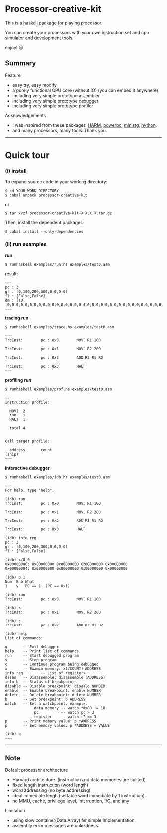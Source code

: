 Processor-creative-kit
======================

This is a [haskell package](https://hackage.haskell.org/package/processor-creative-kit) for playing processor.

You can create your processors with your own instruction set and cpu simulator and development tools.

enjoy! :smiley:


Summary
-------

Feature
  - easy try, easy modify
  - a purely functional CPU core (without IO)  (you can embed it anywhere)
  - including very simple prototype assembler
  - including very simple prototype debugger
  - including very simple prototype profiler

Acknowledgements
  - I was inspired from these packages:
  [HARM](https://hackage.haskell.org/package/HARM),
    [powerpc](https://hackage.haskell.org/package/powerpc),
    [ministg](https://hackage.haskell.org/package/ministg),
    [hython](https://github.com/mattgreen/hython).
  - and many processors, many tools. Thank you.



-------------------------------------------------

Quick tour
======================

### (i) install

To expand source code in your working directory:

    $ cd YOUR_WORK_DIRECTORY
    $ cabal unpack processor-creative-kit

or

    $ tar xvzf processor-creative-kit-X.X.X.X.tar.gz

Then, install the dependent packages:

    $ cabal install --only-dependencies


### (ii) run examples

**run**

    $ runhaskell examples/run.hs examples/test0.asm

result:

    ~~~
    pc : 3
    gr : [0,100,200,300,0,0,0,0]
    fl : [False,False]
    dm : [(0,[0,0,0,0,0,0,0,0,0,0,0,0,0,0,0,0,0,0,0,0,0,0,0,0,0,0,0,0,0,0,0,0,0,0,0,0,0,0,0,0,0,0,0,0,0,0,0,0,0,0,0,0,0,0,0,0,0,0,0,0,0,0,0,0,0,0,0,0,0,0,0,0,0,0,0,0,0,0,0,0,0,0,0,0,0,0,0,0,0,0,0,0,0,0,0,0,0,0,0,0,0,0,0,0,0,0,0,0,0,0,0,0,0,0,0,0,0,0,0,0,0,0,0,0,0,0,0,0,0,0,0,0,0,0,0,0,0,0,0,0,0,0,0,0,0,0,0,0,0,0,0,0,0,0,0,0,0,0,0,0,0,0,0,0,0,0,0,0,0,0,0,0,0,0,0,0,0,0,0,0,0,0,0,0,0,0,0,0,0,0,0,0,0,0,0,0,0,0,0,0,0,0,0,0,0,0,0,0,0,0,0,0,0,0,0,0,0,0,0,0,0,0,0,0,0,0,0,0,0,0,0,0,0,0,0,0,0,0,0,0,0,0,0,0,0,0,0,0,0,0,0,0,0,0,0,0])]
    ~~~


**tracing run**

    $ runhaskell examples/trace.hs examples/test0.asm

    ~~~
    TrcInst:        pc : 0x0        MOVI R1 100
    
    TrcInst:        pc : 0x1        MOVI R2 200
    
    TrcInst:        pc : 0x2        ADD R3 R1 R2
    
    TrcInst:        pc : 0x3        HALT
    ~~~


**profiling run**

    $ runhaskell examples/prof.hs examples/test0.asm

    ~~~
    instruction profile:
    
      MOVI  2
      ADD   1
      HALT  1
    
      total 4
    
    
    Call target profile:
    
      address       count
    (snip)
    ~~~


**interactive debugger**

    $ runhaskell examples/idb.hs examples/test0.asm

    ~~~
    For help, type "help".
    
    (idb) run
    TrcInst:        pc : 0x0        MOVI R1 100
    
    TrcInst:        pc : 0x1        MOVI R2 200
    
    TrcInst:        pc : 0x2        ADD R3 R1 R2
    
    TrcInst:        pc : 0x3        HALT
    
    (idb) info reg
    pc : 3
    gr : [0,100,200,300,0,0,0,0]
    fl : [False,False]
    
    (idb) x/8 0
    0x00000000: 0x00000000 0x00000000 0x00000000 0x00000000
    0x00000004: 0x00000000 0x00000000 0x00000000 0x00000000
    
    (idb) b 1
    Num  Enb What
    1    y   PC == 1  (PC == 0x1)
    
    (idb) run
    TrcInst:        pc : 0x0        MOVI R1 100
    
    (idb) s
    TrcInst:        pc : 0x1        MOVI R2 200
    
    (idb) s
    TrcInst:        pc : 0x2        ADD R3 R1 R2
    
    (idb) help
    List of commands:
    
    q       -- Exit debugger
    help    -- Print list of commands
    run     -- Start debugged program
    s       -- Step program
    c       -- Continue program being debugged
    x       -- Examin memory: x(/COUNT) ADDRESS
    info reg        -- List of registers
    disas   -- Disassemble: disassemble (ADDRESS)
    info b  -- Status of breakpoints
    disable -- Disable breakpoint: disable NUMBER
    enable  -- Enable breakpoint: enable NUMBER
    delete  -- Delete breakpoint: delete NUMBER
    b       -- Set breakpoint: b ADDRESS
    watch   -- Set a watchpoint. example:
                 data memory -- watch *0x80 != 10
                 pc          -- watch pc > 3
                 register    -- watch r7 == 3
    p       -- Print memory value: p *ADDRESS
    p       -- Set memory value: p *ADDRESS = VALUE
    
    (idb) q
    ~~~

    


-------------------------------------------------
Note
-------

Default processor architecture
  - Harvard architecture. (instruction and data memories are splited)
  - fixed length instruction (word length)
  - word addressing (no byte addressing)
  - ideal immediate lengh (settable word immediate by 1 instruction)
  - no MMU, cache, privilege level, interruption, I/O, and any


Limitation
  - using slow container(Data.Array) for simple implementation.
  - assembly error messages are unkindness.

